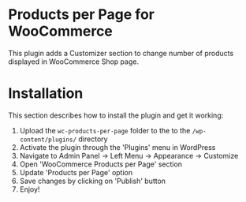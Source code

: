 # Products per Page for WooCommerce

This plugin adds a Customizer section to change number of products displayed in WooCommerce Shop page.

# Installation

This section describes how to install the plugin and get it working:

1. Upload the `wc-products-per-page` folder to the to the `/wp-content/plugins/` directory
2. Activate the plugin through the 'Plugins' menu in WordPress
3. Navigate to Admin Panel -> Left Menu -> Appearance -> Customize
4. Open 'WooCommerce Products per Page' section
5. Update 'Products per Page' option
7. Save changes by clicking on 'Publish' button
8. Enjoy!
